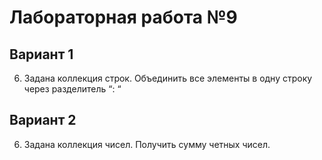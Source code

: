 # Лабораторная работа №9
## Вариант 1
6. Задана коллекция строк. Объединить все элементы в одну строку через разделитель “: “
## Вариант 2
6. Задана коллекция чисел. Получить сумму четных чисел.

